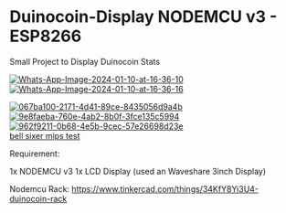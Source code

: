 # Duinocoin-Display NODEMCU v3 - ESP8266
Small Project to Display Duinocoin Stats

<a href="https://ibb.co/CQrsJdz"><img src="https://i.ibb.co/m4xFvsG/Whats-App-Image-2024-01-10-at-16-36-10.jpg" alt="Whats-App-Image-2024-01-10-at-16-36-10" border="0"></a>
<a href="https://ibb.co/GJSWSBL"><img src="https://i.ibb.co/1nWrWh5/Whats-App-Image-2024-01-10-at-16-36-16.jpg" alt="Whats-App-Image-2024-01-10-at-16-36-16" border="0"></a>

<a href="https://imgbb.com/"><img src="https://i.ibb.co/C0nsNZw/067ba100-2171-4d41-89ce-8435056d9a4b.jpg" alt="067ba100-2171-4d41-89ce-8435056d9a4b" border="0"></a>
<a href="https://imgbb.com/"><img src="https://i.ibb.co/NmNDQ25/9e8faeba-760e-4ab2-8b0f-3fce135c5994.jpg" alt="9e8faeba-760e-4ab2-8b0f-3fce135c5994" border="0"></a>
<a href="https://imgbb.com/"><img src="https://i.ibb.co/Js5S3gR/962f9211-0b68-4e5b-9cec-57e26698d23e.jpg" alt="962f9211-0b68-4e5b-9cec-57e26698d23e" border="0"></a><br /><a target='_blank' href='https://imgbb.com/'>bell sixer mips test</a><br />

Requirement:

1x NODEMCU v3
1x LCD Display (used an Waveshare 3inch Display)


Nodemcu Rack: https://www.tinkercad.com/things/34KfY8Yi3U4-duinocoin-rack
